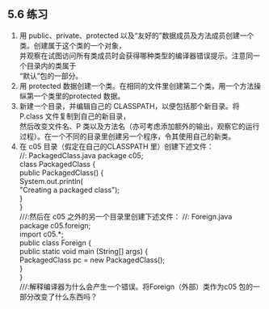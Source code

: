 

## 5.6 练习

 1.  用 public、private、protected 以及“友好的”数据成员及方法成员创建一个类。创建属于这个类的一个对象，  
并观察在试图访问所有类成员时会获得哪种类型的编译器错误提示。注意同一个目录内的类属于  
“默认”包的一部分。 
 2. 用 protected 数据创建一个类。在相同的文件里创建第二个类，用一个方法操纵第一个类里的protected 数据。  
 3. 新建一个目录，并编辑自己的 CLASSPATH，以便包括那个新目录。将P.class 文件复制到自己的新目录，  
然后改变文件名、P 类以及方法名（亦可考虑添加额外的输出，观察它的运行过程）。在一个不同的目录里创建另一个程序，令其使用自己的新类。   
 4. 在 c05 目录（假定在自己的CLASSPATH 里）创建下述文件：  
//: PackagedClass.java package c05;   
class PackagedClass {  
    public PackagedClass() {  
        System.out.println(  
        "Creating a packaged class");  
    }  
}  
 ///:然后在 c05 之外的另一个目录里创建下述文件： //: Foreign.java   
package c05.foreign;   
import c05.*;   
public class Foreign {   
    public static void main (String[] args) {  
        PackagedClass pc = new PackagedClass();  
    }  
}   
///:解释编译器为什么会产生一个错误。将Foreign（外部）类作为c05 包的一部分改变了什么东西吗？